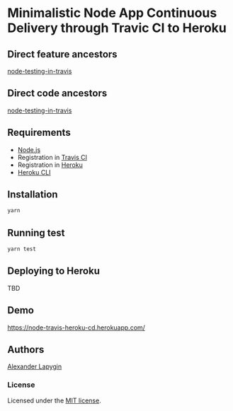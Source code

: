 # Minimalistic Node App Continuous Delivery through Travic CI to Heroku

## Direct feature ancestors

[node-testing-in-travis](https://github.com/softspider/node-testing-in-travis)

## Direct code ancestors

[node-testing-in-travis](https://github.com/softspider/node-testing-in-travis)

## Requirements

* [Node.js](https://nodejs.org/en/download/package-manager/)
* Registration in [Travis CI](https://travis-ci.com/)
* Registration in [Heroku](https://devcenter.heroku.com/)
* [Heroku CLI](https://devcenter.heroku.com/articles/heroku-cli)

## Installation

```sh
yarn
```

## Running test

```sh
yarn test
```

## Deploying to Heroku

TBD

## Demo

<https://node-travis-heroku-cd.herokuapp.com/>

## Authors

[Alexander Lapygin](https://github.com/AlexanderLapygin)

### License

Licensed under the [MIT license](./LICENSE).
